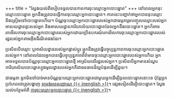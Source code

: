 +++
title = "ស្វែងយល់ពីរបៀបទទួលបានកាតការចុះឈ្មោះឣ្នកបោះឆ្នោត"
+++
នៅពេលអ្នកចុះឈ្មោះបោះឆ្នោត អ្នកនឹងត្រូវបានផ្ញើកាតចុះឈ្មោះអ្នកបោះឆ្នោត។ កាតនេះបញ្ជាក់ថាអ្នកបានចុះឈ្មោះ និងត្រៀមទៅបោះឆ្នោតហើយ។ ប័ណ្ណចុះឈ្មោះអ្នកបោះឆ្នោតរបស់អ្នកជាធម្មតារួមបញ្ចូលឈ្មោះរបស់អ្នក អាសយដ្ឋានផ្ទះរបស់អ្នក និងអាសយដ្ឋានការិយាល័យបោះឆ្នោតដែលអ្នកនឹងបោះឆ្នោត។ អ្នកក៏អាចរកមើលការចុះឈ្មោះអ្នកបោះឆ្នោតរបស់អ្នកដោយប្រើឧបករណ៍រកមើលការចុះឈ្មោះអ្នកបោះឆ្នោតរបស់រដ្ឋរបស់អ្នកតាមអ៊ីនធឺណិតផងដែរ។

ប្រសិនបើឈ្មោះ ឬអាស័យដ្ឋានរបស់អ្នកផ្លាស់ប្តូរ អ្អ្នកនឹងត្រូវធ្វើបច្ចុប្បន្នភាពការចុះឈ្មោះអ្នកបោះឆ្នោតរបស់អ្នក។ នៅពេលដែលអ្នកបានធ្វើបច្ចុប្បន្នភាពព័ត៌មានចុះឈ្មោះអ្នកបោះឆ្នោតរបស់អ្នកហើយ អ្នកអាចទទួលបានប័ណ្ណចុះឈ្មោះអ្នកបោះឆ្នោតថ្មី អាស្រ័យលើរដ្ឋរបស់អ្នក។ ប្រសិនបើអ្នកមានសំណួរ ការិយាល័យបោះឆ្នោតក្នុងមូលដ្ធានរបស់អ្នកគឺជាធនធានដ៏ល្អបំផុតដើម្បីជួយ។

ជាធម្មតា អ្នកមិនចាំបាច់មានប័ណ្ណចុះឈ្មោះអ្នកបោះឆ្នោតជាមួយអ្នកដើម្បីចូលបោះឆ្នោតនោះទេ ប៉ុន្តែអ្នកប្រហែលជាត្រូវបង្ហាញ [ទម្រង់អត្តសញ្ញាណ {{< inenglish >}}](https://www.usa.gov/voter-id)។ ផ្សេងទៀតដើម្បីបោះឆ្នោត។ ស្វែងយល់បន្ថែមអំពី [ការចុះឈ្មោះអ្នកបោះឆ្នោត {{< inenglish >}}](https://www.usa.gov/voter-registration-card)។
